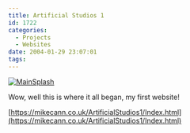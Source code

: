 ```yaml
---
title: Artificial Studios 1
id: 1722
categories:
  - Projects
  - Websites
date: 2004-01-29 23:07:01
tags:
---
```


[![](https://mikecann.co.uk/wp-content/uploads/2011/10/MainSplash.gif "MainSplash")](https://mikecann.co.uk/wp-content/uploads/2011/10/MainSplash.gif)

Wow, well this is where it all began, my first website!

[https://mikecann.co.uk/ArtificialStudios1/Index.html](https://mikecann.co.uk/ArtificialStudios1/Index.html)